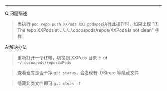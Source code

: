 *******
Q:问题描述

> 当执行 `pod repo push XXPods XXX.podspec`执行此操作时，如果出现 "[!] The repo XXPods at ../../../.cocoapods/repos/XXPods is not clean" 字样

A:解决办法

> 重新打开一个终端，切换到 XXPods 目录下 `cd ~/.cocoapods/repo/xxPods`

> 查看仓库是否干净 `git status`，会发现有 .DStrore 等隐藏文件

> 隐藏此类文件即可 `git clean -f`

